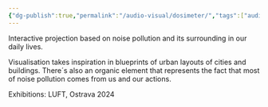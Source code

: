 ```yaml
---
{"dg-publish":true,"permalink":"/audio-visual/dosimeter/","tags":["audio-visual","sound"]}
---
```


Interactive projection based on noise pollution and its surrounding in our daily lives.

Visualisation takes inspiration in blueprints of urban layouts of cities and buildings. There´s also an organic element that represents the fact that most of noise pollution comes from us and our actions.

Exhibitions: LUFT, Ostrava 2024
